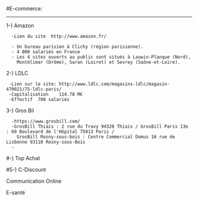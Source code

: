 #E-commerce:
<html>
  <head>
  <title>StoryMapJSWeb</title>
  </head>
  
  <body>
    <hr />

 1-) Amazon
  
  
    
      -Lien du site  http://www.amazon.fr/
 
      - Un bureau parisien à Clichy (région parisienne).
      - 4 000 salariés en France
      - Les 4 sites ouverts au public sont situés à Lauwin-Planque (Nord),
        Montélimar (Drôme), Saran (Loiret) et Sevrey (Saône-et-Loire).
      
 2-) LDLC
 
    
    
     -Lien sur le site: http://www.ldlc.com/magasins-ldlc/magasin-470021/75-ldlc-paris/
     -Capitalisation	114.78 M€
     -Effectif	700 salariés
     
 3-) Gros Bil
 
     
      
      -https://www.grosbill.com/
      -GrosBill Thiais : 2 rue du Travy 94320 Thiais / GrosBill Paris 13e : 60 Boulevard de l'Hôpital 75013 Paris /
        GrosBill Rosny-sous-bois : Centre Commercial Domus 16 rue de Lisbonne 93110 Rosny-sous-Bois
      -
      

 #-) Top Achat

#5-) C-Discount

 
Communication Online

E-santé
 </body>
 
</html> 
